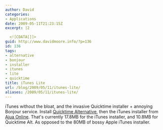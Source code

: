 ```yaml
---
author: David
categories:
- Applications
date: 2009-05-11T21:23:15Z
excerpt: |2

  <![CDATA[]]>
guid: http://www.davidmoore.info/?p=136
id: 136
tags:
- alternative
- bonjour
- installer
- itunes
- lite
- quicktime
title: iTunes Lite
url: /blog/2009/05/11/itunes-lite/
aliases: /2009/05/11/itunes-lite/
---
```


iTunes without the bloat, and the invasive Quicktime installer + annoying Bonjour service. Install <a title="Quicktime Alternative Download" href="http://www.free-codecs.com/quicktime\_alternative\_download.htm" target="\_blank">Quicktime Alternative</a>, then the iTunes installer from <a title="Ajua Online Custom Installers" href="http://www.ajuaonline.com/custom-installers/" target="\_blank">Ajua Online</a>. That's currently 17.8MB for the iTunes installer, and 10.8MB for Quicktime Alt. As opposed to the 80MB of bossy Apple iTunes installer.
